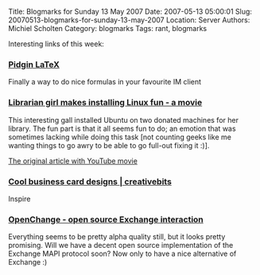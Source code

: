 Title: Blogmarks for Sunday 13 May 2007
Date: 2007-05-13 05:00:01
Slug: 20070513-blogmarks-for-sunday-13-may-2007
Location: Server
Authors: Michiel Scholten
Category: blogmarks
Tags: rant, blogmarks

<p>Interesting links of this week:</p>
<h3><a href="http://tapas.affenbande.org/wordpress/?page_id=70">Pidgin LaTeX</a></h3>
<p>Finally a way to do nice formulas in your favourite IM client</p>
<h3><a href="http://www.jessamyn.com/journal/2007/05/weird-little-radar-blip.html">Librarian girl makes installing Linux fun - a movie</a></h3>
<p>This interesting gall installed Ubuntu on two donated machines for her library. The fun part is that it all seems fun to do; an emotion that was sometimes lacking while doing this task [not counting geeks like me wanting things to go awry to be able to go full-out fixing it :)].</p>

<p><a href="http://www.librarian.net/stax/2042/do-you-ubuntu/">The original article with YouTube movie</a></p>
<h3><a href="http://creativebits.org/cool_business_card_designs">Cool business card designs | creativebits</a></h3>
<p>Inspire</p>
<h3><a href="http://www.openchange.org/">OpenChange - open source Exchange interaction</a></h3>
<p>Everything seems to be pretty alpha quality still, but it looks pretty promising. Will we have a decent open source implementation of the Exchange MAPI protocol soon? Now only to have a nice alternative of Exchange :)</p>
